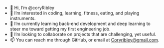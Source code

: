 - 👋 Hi, I’m @coryRibley
- 👀 I’m interested in coding, learning, fitness, eating, and playing instruments.
- 🌱 I’m currently learning back-end development and deep learning to steer me toward getting my first engineering job.
- 💞️ I’m looking to collaborate on projects that are challenging, yet useful.
- 📫 You can reach me through GitHub, or email at Coryribley@gmail.com.

<!---
coryRibley/coryRibley is a ✨ special ✨ repository because its `README.md` (this file) appears on your GitHub profile.
You can click the Preview link to take a look at your changes.
--->
